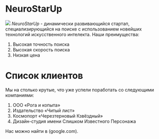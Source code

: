 # NeuroStarUp
![](https://netology-code.github.io/git-homeworks/introduction/assets/logo.png)
*NeuroStarUp* - динамически развивающийся стартап, специализирующийся на поиске с использованием новейших технологий искусственного интелекта.
Наши преимущества:
1. Высокая точность поиска
2. Высокая скорость поиска
3. Низкая цена

# Список клиентов
Мы на столько крутые, что уже успели поработать со следующими компаниями:

1. ООО «Рога и копыта»
2. Издательство «Читый лист»
3. Космопорт «Черезтерновый Кзвёздный»
4. Дизайн-студия имени Слишком Известного Персонажа

Нас можно найти в (google.com).
